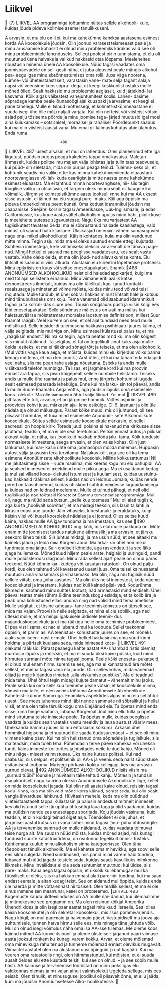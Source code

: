# Liikvel

                           (7)
                        LIIKVEL
  AA programmiga töötamine näitas sellele alkohooli-
kule, kuidas jõuda pideva kolimise asemel tänulikkuseni.

A     arvasin, et mu elu on läbi, kui ma kahekümne
      kaheksa aastasena esimest korda AA koosolekule
jõudsin. Olin joonud varasest teismeeast peale ja minu
arusaamise kohaselt ei olnud minu probleemiks kärakas
vaid see oli minu probleemidele lahenduseks. Sellegi­
poolest pidin tunnistama, et elu oli muutunud üsna
halvaks ja valikud hakkasid otsa lõppema. Meeleheites
nõustusin minema ühele AA koosolekule.
   Nüüd tagasi vaadates oma joomispäevadele on sel-
gesti näha, et juba algusest peale mängis alkohol pea-
aegu igas minu ebaõnnestumises oma rolli. Juba väga
noorena, kümne- või üheteistaastaselt, varastasin vane-
mate selja tagant salaja napsi või veensime koos sõpra-
dega, et keegi keskkoolist ostaks meile mõned õlled.
Sealt hakkasid mu probleemid aeglaselt, kuid järjekind-
lat kasvama.
   Kõik algas väikestest vahejuhtumitest koolis. Lahen-
dasime sõpradega kamba peale lõunasöögi ajal kuuspaki
ja arvasime, et keegi ei pane tähelegi. Mulle ei tulnud
mõttessegi, et kolmeteistkümneaastane ei suuda isegi
ühe õlle mõju naljalt varjata. Kui olin neliteist või viisteist
võtsid asjad palju tõsisema pöörde ja minu joomise taga-
järjed muutusid igal moel aina kulukamaks – sotsiaalsel,
moraalsel ja rahalisel.
   Pöördepunkt saabus kui ma olin viisteist aastat vana.
Mu emal oli käimas kohutav abielulahutus. Enda ruma­

                             486
                         LIIKVEL                        487
lusest arvasin, et mul on lahendus. Olles planeerinud
ette iga liigutust, püüdsin purjus peaga kakeldes tappa
oma kasuisa. Mäletan ähmaselt, kuidas politsei mu
majast välja lohistas ja ja tulin taas teadvusele, kui püüd-
sin seletada, mida olin purjus peaga teinud. Tulemu-
seks oli, et kohtunik seadis mu valiku ette: kas minna
kahekümneviienda eluaastani noortevanglasse või lah-
kuda osariigist ja mitte naasta enne kahekümne esimest
eluaastat. Ma ei tahtnud minna noortevanglasse, nii-
siis tegin loogilise valiku ja otsustasin, et targem oleks
minna sealt nii kaugele kui võimalik.
   Järgmise kolmeteistkümne aasta jooksul, enne kui ma
AA uksest sisse astusin, ei läinud mu elu sugugi pare-
maks. Küll aga õppisin ma pideva ümberkolimise peent
kunsti. Oma kodust idarannikul jõudsin ma Jaapanisse.
Seejärel kolisin tagasi Ameerikasse, Uus-Inglismaale,
ja edasi Californiasse, kus kuue aasta vältel alkoholism
uputas mind häbi, piinlikkuse ja meeleheite uutesse
sügavustesse. Nagu üks mu varjastest AA tugiisikutest
tavatses öelda, ma ei sõbrustanud halbade kaaslastega,
vaid minust oli saanud halb kaaslane.
   Üksikasjad on enam-vähem samasugused nagu ena-
mikel alkohoolikutel. Käisin kohtades, kuhu ma olin
vandunud mitte minna. Tegin asju, mida ma ei oleks
suutnud endale ettegi kujutada. Suhtlesin inimestega,
kelle vältimiseks oleksin varasemalt üle tänava page-
nud. Mingil hetkel ei saanud ma peeglisse vaadates aru,
kes sealt vastu vaatab. Vähe oleks öelda, et ma olin jõud-
nud allaviskumise kohta. Elu lihtsalt ei saanud niiviisi
jätkuda.
   Alustasin elu kiiremini lõpetamise protsessi. Minu
epikriisis on kuus või seitse enesetapukatset. Enamik
488       ANONÜÜMSED ALKOHOOLIKUD
neist olid haledad appikarjed, kuigi ma neid tol ajal
sellistena ei näinud. Minu viimane eriti avalik katse
demonstreeris ilmekalt, kuidas ma olin täielikult kao-
tanud kontakti reaalsusega ja minetanud võime mõista,
kuidas minu teod võivad teisi mõjutada.
   Mulle tundub, et ühel sõbral hakkas minust lihtsalt
hale ja kutsus mind tänupuhadeks oma koju. Tema
vanemad olid saabunud idarannikult tagasi ja ta korral-
das suure peo. Tõusin söögilauas püsti ja viisin kõigi ees
läbi enesetapukatse. Selle sündmuse mälestus on alati
mu mälus kui haletsusväärse mõistetamatu moraalse
laostumise definitsioon, millest Suur Raamat räägib.
Veel kurvem on see, et sel ajal tundusid need teod
mulle mõistlikud.
   Selle intsidendi tulemusena hakkasin psühhiaatri
juures käima, et välja selgitada, mis mul viga on. Minu
esimesel külastusel palus ta, et ma „räägiksin endast.”
Nii ma ka tegin, aga ta peatas mind kui ma olin kõigest
viis minutit rääkinud. Ta selgitas, et tal on tegelikult
ainut kaks asja mulle öelda: esiteks, et ma ei rääkinud
sõnagi tõtt ja teiseks, et ma olen alkohoolik. (Mul võttis
väga kaua aega, et mõista, kuidas minu elu kirjeldus
võiks panna kedagi mõtlema, et ma olen joodik.) Arst
ütles, et kui ma tahan teda edaspidi veel näha, siis ma
pean kahe asjaga nõustuma. Esiteks ta andis mulle
visiitkaardi telefoninumbriga. Ta lisas, et järgmine kord
kui ma proovin ennast ära tappa, siis pean kõigepealt
sellele numbrile helistama. Teiseks andis ta mulle ühe
raamatu ja palus mul, enne järgmist kohtumist lugeda
sealt esimesed paarsada lehekülge. Enne kui ma lahku-
sin tol päeval, andis ta mulle Suure Raamatu.
   Aega võttis, aga jõudsin lõpuks oma esimesele koos-
olekule. Ma olin vanaaasta õhtul välja läinud. Kui mul
                        LIIKVEL                        489
pilt taas ette tuli, arvasin, et on järgmine hommik.
Võttes aspiriini ja proovides kohvi juua, märkasin aja-
lehe esikülge. Oli 9. jaanuar ja olin üle nädala aja olnud
mäluaugus. Pärast kõike muud, mis oli juhtunud, oli see
piisavalt hirmutav, et tuua mind esimesele Anonüüm-
sete Alkohoolikute koosolekule.
   Sõites sellele esimesele koosolekule märkasin, et
sellel aadressil on hoopis kirik. Toreda juudi poisina
ei hakanud ma kirikusse sisse jalutama; teadsin, et ma
ei ole seal teretulnud. Peitsin ennast autos ja piilusin
aknast välja, et näha, kas joodikuid hakkab mööda jalu-
tama. Kõik tundusid normaalsete inimestena, seega
arvasin, et olen vales kohas. Olin just lahkumas, kui mär-
kasin ühte oma joomasõpra mööda minemas. Hüppasin
autost välja ja asusin teda tervitama. Naljakas küll, aga
see oli ka tema esimene Anonüümsete Alkohoolikute
koosolek. Milline kokkusattumus! Nii me jalutasimegi
sisse − uude maailma, mis keeras kogu mu elu pahupidi.
   AA ja sealsed inimesed ei meeldinud mulle pikka
aega. Ma ei usaldanud kedagi ja mul sai villand koos-
olekutel istumisest ja kuulamisest, kuidas uustulnu-
kad hakkasid rääkima sellest, kuidas nad on leidnud
Jumala, kuidas nende pered on taasühinenud, kuidas
ühiskond suhtub nendesse lugupidamisega ja kuidas
nad on leidnud meelerahu. Mulle ei tulnud pähegi, et
neil olid tugiisikud ja nad töötasid Kaheteist Sammu
tervenemisprogrammiga. Mul oli, nagu ma nüüd seda
kutsun, „selle kuu toemees.” Mul oli alati tugiisik, aga
kui ta „hoolivalt soovitas”, et ma midagi teeksin, siis
lasin ta lahti ja liikusin edasi uue juurde. Jäin vihaseks,
kibestunuks ja eraldatuks, kuigi käisin viiel või kuuel
koosolekul nädalas ja ei joonud. Olles seitse kuud kaine,
hakkas mulle AA igav tunduma ja ma imestasin, kas see
490       ANONÜÜMSED ALKOHOOLIKUD
ongi kõik, mis elul mulle pakkuda on. Mõte enam mitte
joomisest tundus natukene äärmuslik ja ma arvasin, et
järsku seekord läheb teisiti.
   Siis juhtus midagi, ja ma usun nüüd, et see aitaski
mul kaineks jääda ja leida oma Kõrgem Jõud. Ma ärka-
sin ühel hommikul tundmata oma jalgu. Sain endiselt
kõndida, aga raskendatult ja see läks ajaga hullemaks.
Mõned kuud hiljem peale arste, haiglaid ja uuringuid,
pandi mulle polüskleroosi diagnoos. Minu rada sellest
ajast peale on olnud paras teekond. Nüüd kõnnin kar-
kudega või kasutan ratastooli. On olnud palju kordi, kus
olen tahtnud või kavatsenud uuesti juua. Oma teisel
kainu­saastal muutusin aina vihasemaks ja vihasemaks.
Ma olin, nagu mu tugiisik nüüd sellele viitab, oma „viha
aastates.” Ma olin üks neist inimestest, keda näeme
koosolekutel ja imestame, kuidas nad küll kained püsi-
vad.
   Kodurühma liikmed ei kaotanud minu suhtes lootust;
nad armastasid mind endiselt. Ühel päeval teatas meie
rühma üldine teeninduskogu esindaja, et ta kolib ära
ja peab oma kohustused edasi andma ning nad valisid
mind tema ametisse. Mulle selgitati, et tõsine kaheaas-
tane teenimiskohustus on täpselt see, mida ma vajan.
Proovisin neile selgitada, et mina ei ole sobilik, aga nad
ütlesid mulle, et ma mingu igakuisele üldisele teenin-
dus majanduskoosolekule ja et ma rääkigu neile oma
teenimise probleemidest. Ei pea vist lisama, et nad ei
lubanud mul ka loobuda.
   Sellel teekonnal õppisin, et parim asi AA teenistus-
kohustuste juures on see, et mõneks ajaks sain iseen-
dast eemale. Ühel hetkel hakkasin ma oma suud kinni
hoidma ja päriselt kuulama seda, mida inimesed koos-
                       LIIKVEL                       491
olekutel rääkisid. Pärast peaaegu kahte aastat AA-s
hambad ristis olemist, murdusin lõpuks ja mõistsin,
et ma ei suuda üksi kaine püsida, kuid mind hirmutas
surmani mõte minna tagasi jooma. Peale kõiki eneseta-
pukatseid, ei olnud mul enam hirmu suremise ees, aga
ma ei kannatanud ära mõtet sellest, et minna tagasi vana
elu juurde. Olin selles kohas, mida vanemad olijad ja
meie kirjandus nimetab „alla viskumise punktiks”. Ma
ei teadnud mida teha.
   Ühel õhtul tegin midagi kujuteldamatut – vähemalt
minu jaoks. Peale seda kui oma selle kuu toemehe peale
võtsin, et koosolekule minna, sõnasin ma talle, et olen
valmis töötama Anonüümsete Alkohoolikute Kaheteist-
kümne Sammuga. Enamikes aspektides algas minu elu
sel õhtul uuesti. See mees juhendas mind läbi nende
sammude nii sõbralikul ja hellal viisil, et ma olen talle
tänulik kogu oma ülejäänud elu. Ta õpetas mind enda
sisse, oma hinge vaatama, lubama Kõrgemal Jõul minu
ellu tulla ja õpetas mind sirutuma teiste inimeste poole.
Ta õpetas mulle, kuidas peeglisse vaadata ja kuidas sealt
vaataks vastu meeldiv ja lausa austust vääriv mees.
   Üheksanda Sammu juures lõi mu entusiasm kõikuma.
Ärkasin ühel hommikul higisena ja ei suutnud üle saada
õudusunenäost − et see oli minu viimane kaine päev.
Kui ma olin helistanud oma sõpradele ja tugiisikule, siis
ma teadsin, mida tuleb teha. Pühendasin terve päeva
kaheksa või üheksa tundi, käies inimeste kontorites ja
hüvitades neile tehtud kahju. Mõned oli minu näge-
misest vaimustuses. Üks naine kutsus politsei. Kui nad
saabusid, siis selgus, et politseinik oli AA-s ja veenis
seda naist süüdistuse esitamisest loobuma. Ma isegi
põrkasin kokku kellegagi, kes ma arvasin surnud olevat,
492       ANONÜÜMSED ALKOHOOLIKUD
niisiis viisin ma „surnud tüübi” lõunale ja hüvitasin talle
tehtud kahju. Mõtlesin ja tundsin esmakordselt nagu ka
mina oleksin Anonüümsete Alkohoolikute liige, kellel
on mida koosolekutel jagada.
   Kui olin neli aastat kaine olnud, reisisin tagasi kodu-
linna, kus ma olin vaid mõne korra käinud, pärast seda,
kui olin sealt vangla ähvardusel lahkunud. Hüvitasin
mehele, keda ma olin püüdnud viieteistaastaselt tappa.
Külastasin ja palusin andestust mitmelt inimeselt, kes
olid istunud selle tänupüha õhtusöögi laua taga ja olid
vaadanud, kuidas ma püüdsin nende ees enesetappu
sooritada. Koju jõudsin väsinuna, kuid teadsin, et olin
kuidagi teinud õiget asja. Tõenäoliselt ei ole juhus, et
järgmisel aastal kutsus mu vana sõber mind tagasi tänu-
püha õhtu­söögile.
   AA ja tervenemise sammud on mulle näidanud,
kuidas vaadata toimuvat teise nurga alt. Ma suudan
nüüd mõista, kuidas mõned asjad, mis kunagi tundusid
suurte katastroofidena, on osutunud tegelikult õnnis-
tusteks. Kahtlemata kuulub minu alkoholism sinna
kategooriasse. Olen täna tõepoolest tänulik alkohoolik.
Ma ei kahetse oma minevikku, ega soovi selle ees silmi
sulgeda. Need sündmused, mis panid mind varem häbi
tundma, lubavad mul nüüd jagada teistele seda, kuidas
saada kasulikuks inimkonna liikmeks. Minu invaliidsus
ei ole seda suhtumist muutnud; kui üldse, siis pare-
maks. Kaua aega tagasi õppisin, et üksõik kui ebamugav
mul ka füüsiliselt ei oleks, siis ma hakkan ennast alati
paremini tundma, kui ma saan endast eemale ja aitan
kedagi teist. See on aidanud mul õppida, kuidas enda
üle naerda ja mitte võtta ennast nii tõsiselt. Olen teadlik
sellest, et ma ei ole ainus inimene siin maamunal, kellel
on probleemid.
                        LIIKVEL                        493
   Kogemuste kaudu üldteeninduses on AA mulle näi-
danud, kui ülemaailmne ja mitmekesine see programm
on. Ma olen reisinud kõikjal Ameerika Ühendriikides
ja olin isegi paar aastat tagasi mitu kuud Iisraelis. Seal
olles käisin koosolekutel ja olin sekretär koosolekul, mis
asus pommivarjendis.
   Nagu kõigil, on mul paremaid ja halvemaid päevi.
Vastu­pidiselt mu joova aja suhtumisele, tunnen harva
hirmu selle ees, mis minuga täna juhtuda võib. Mul on
olnud isegi võimalus näha oma isa AA-sse tulemas. Me
oleme koos käinud mitmel AA konventsioonil ja oleme
üksteisele jaganud paari viimase aasta jooksul rohkem
kui kunagi varem kokku. Arvan, et oleme mõlemad oma
minevikuga rahu teinud ja tunneme mõlemad ennast
olevikus mugavalt.
   Viimastel aastatel olen ma alustanud uusi õpinguid ja
uut karjääri. Kui ma veeren oma ratastoolis ringi, olen
hämmastunud, kui mõistan, et ei suuda ausalt öeldes
elu ette kujutada teisiti, kui see on olnud. – ja see sobib
mulle hästi. AA kainuse ja tervenemise tööriistad on
minu jaoks igas elu valdkonnas olemas ja ma vajan
ainult valmisolekut tegeleda sellega, mis ees seisab.
Olen tänulik, et minusugusel joodikul oli piisavalt õnne,
et ellu jääda, kuni ma jõudsin Anonüümsetesse Alko-
hoolikutesse.
